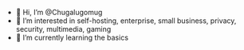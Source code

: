 - 👋 Hi, I’m @Chugalugomug
- 👀 I’m interested in self-hosting, enterprise, small business, privacy, security, multimedia, gaming
- 🌱 I’m currently learning the basics
<!---
- 💞️ I’m looking to collaborate on ...
- 📫 How to reach me ...
--->
<!---
Chugalugomug/Chugalugomug is a ✨ special ✨ repository because its `README.md` (this file) appears on your GitHub profile.
You can click the Preview link to take a look at your changes.
--->
